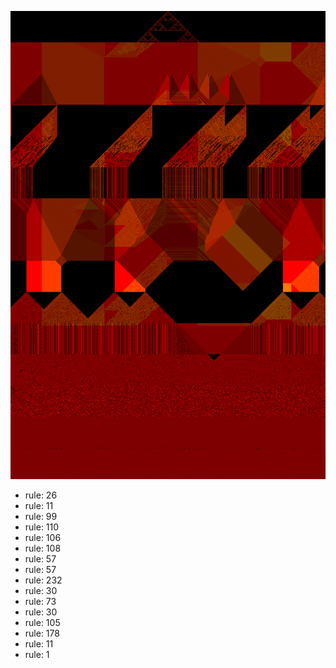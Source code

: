 ![photo](./output.png) 
 * rule: 26
* rule: 11
* rule: 99
* rule: 110
* rule: 106
* rule: 108
* rule: 57
* rule: 57
* rule: 232
* rule: 30
* rule: 73
* rule: 30
* rule: 105
* rule: 178
* rule: 11
* rule: 1
